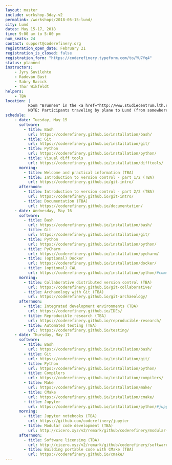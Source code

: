 ```yaml
---
layout: master
include: workshop-3day-v2
permalink: /workshops/2018-05-15-lund/
city: Lund
dates: May 15-17, 2018
time: 9:00 am to 5:00 pm
num_seats: 24
contact: support@coderefinery.org
registration_open_date: February 21
registration_is_closed: false
registration_form: "https://coderefinery.typeform.com/to/YU7fq4"
status: planned
instructors:
    - Jyry Suvilehto
    - Radovan Bast
    - Sabry Razick
    - Thor Wikfeldt
helpers:
    - TBA
location: |
          Room "Brunnen" in the <a href="http://www.studiecentrum.lth.se">Studiecentrum</a>, Lund University. 
          NOTE: Participants traveling by plane to Lund (from somewhere else than Stockholm) are recommended to fly to Kastrup, Copenhagen, and take the train from there to Lund.
schedule:
    - date: Tuesday, May 15
      software:
        - title: Bash
          url: https://coderefinery.github.io/installation/bash/
        - title: Git
          url: https://coderefinery.github.io/installation/git/
        - title: Python
          url: https://coderefinery.github.io/installation/python/
        - title: Visual diff tools
          url: https://coderefinery.github.io/installation/difftools/
      morning:
        - title: Welcome and practical information (TBA)
        - title: Introduction to version control - part 1/2 (TBA)
          url: https://coderefinery.github.io/git-intro/
      afternoon:
        - title: Introduction to version control - part 2/2 (TBA)
          url: https://coderefinery.github.io/git-intro/
        - title: Documentation (TBA)
          url: https://coderefinery.github.io/documentation/
    - date: Wednesday, May 16
      software:
        - title: Bash
          url: https://coderefinery.github.io/installation/bash/
        - title: Git
          url: https://coderefinery.github.io/installation/git/
        - title: Python
          url: https://coderefinery.github.io/installation/python/
        - title: PyCharm
          url: https://coderefinery.github.io/installation/pycharm/
        - title: (optional) Docker
          url: https://coderefinery.github.io/installation/docker/
        - title: (optional) CWL
          url: https://coderefinery.github.io/installation/python/#common-workflow-language-cwl
      morning:
        - title: Collaborative distributed version control (TBA)
          url: https://coderefinery.github.io/git-collaborative/
        - title: Archaeology with Git (TBA)
          url: https://coderefinery.github.io/git-archaeology/
      afternoon:
        - title: Integrated development environments (TBA)
          url: https://coderefinery.github.io/IDEs/
        - title: Reproducible research (TBA)
          url: https://coderefinery.github.io/reproducible-research/
        - title: Automated testing (TBA)
          url: https://coderefinery.github.io/testing/
    - date: Thursday, May 17
      software:
        - title: Bash
          url: https://coderefinery.github.io/installation/bash/
        - title: Git
          url: https://coderefinery.github.io/installation/git/
        - title: Python
          url: https://coderefinery.github.io/installation/python/
        - title: Compilers
          url: https://coderefinery.github.io/installation/compilers/
        - title: Make
          url: https://coderefinery.github.io/installation/make/
        - title: CMake
          url: https://coderefinery.github.io/installation/cmake/
        - title: Jupyter
          url: https://coderefinery.github.io/installation/python/#jupyter
      morning:
        - title: Jupyter notebooks (TBA)
          url: https://github.com/coderefinery/jupyter
        - title: Modular code development (TBA)
          url: http://cicero.xyz/v2/remark/github/coderefinery/modular-code-development/master/talk.md/
      afternoon:
        - title: Software licensing (TBA)
          url: http://cicero.xyz/v2/remark/github/coderefinery/software-licensing/master/talk.md/
        - title: Building portable code with CMake (TBA)
          url: https://coderefinery.github.io/cmake/
---
```

